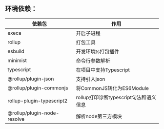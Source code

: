
## 环境依赖：
| 依赖包 | 作用 |
|--|--|
|execa	                      | 开启子进程 |
|rollup	                      | 打包工具 |
|esbuild	                    | 开发环境ts打包插件 |
|minimist	                    | 命令行参数解析 |
|typescript	                  | 在项目中支持Typescript |
|@rollup/plugin-json	        | 支持引入json |
|@rollup/plugin-commonjs	    | 将CommonJS转化为ES6Module |
|rollup-plugin-typescript2   	| rollup打印诊断typescript句法和语义信息 |
|@rollup/plugin-node-resolve	| 解析node第三方模块 |

